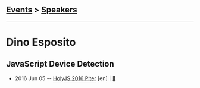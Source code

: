 ## [Events](../README.md) > [Speakers](../speakers.md)
---

# Dino Esposito

## JavaScript Device Detection
- 2016 Jun 05 -- [HolyJS 2016 Piter](https://www.youtube.com/watch?v=iJW5zeA3LE8) [en] | [:notebook:](http://public.jugru.org/holyjs/2016/spb/day_1/track_2/esposito.pdf)  
